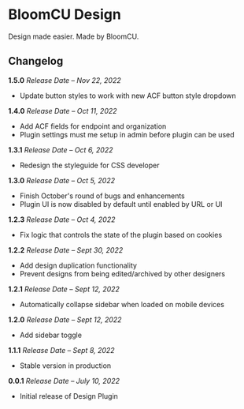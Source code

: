 # BloomCU Design

Design made easier. Made by BloomCU.

## Changelog
**1.5.0**
*Release Date – Nov 22, 2022*
* Update button styles to work with new ACF button style dropdown

**1.4.0**
*Release Date – Oct 11, 2022*
* Add ACF fields for endpoint and organization
* Plugin settings must me setup in admin before plugin can be used

**1.3.1**
*Release Date – Oct 6, 2022*
* Redesign the styleguide for CSS developer

**1.3.0**
*Release Date – Oct 5, 2022*
* Finish October's round of bugs and enhancements
* Plugin UI is now disabled by default until enabled by URL or UI

**1.2.3**
*Release Date – Oct 4, 2022*
* Fix logic that controls the state of the plugin based on cookies

**1.2.2**
*Release Date – Sept 30, 2022*
* Add design duplication functionality
* Prevent designs from being edited/archived by other designers

**1.2.1**
*Release Date – Sept 12, 2022*
* Automatically collapse sidebar when loaded on mobile devices

**1.2.0**
*Release Date – Sept 12, 2022*
* Add sidebar toggle

**1.1.1**
*Release Date – Sept 8, 2022*
* Stable version in production

**0.0.1**
*Release Date – July 10, 2022*
* Initial release of Design Plugin
